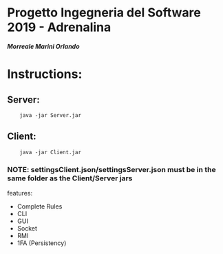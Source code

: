 # Progetto Ingegneria del Software 2019 - Adrenalina

***Morreale Marini Orlando***

# Instructions:

## Server:

		java -jar Server.jar

## Client:
	
		java -jar Client.jar


### NOTE: settingsClient.json/settingsServer.json must be in the same folder as the Client/Server jars

features:

- Complete Rules
- CLI
- GUI
- Socket
- RMI
- 1FA (Persistency)

